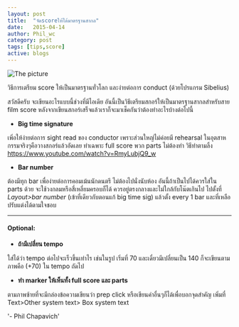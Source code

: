 ```yaml
---
layout: post
title:  "จัดscoreให้ได้มาตรฐานสากล"
date:   2015-04-14
author: Phil_wc
category: post
tags: [tips,score]
active: blogs
---
```


![The picture]({{site.url}}/public/img/2score.jpg)

วิธีการเตรียม score ให้เป็นมาตรฐานทั่วโลก และง่ายต่อการ conduct (ด้วยโปรแกรม Sibelius)

สวัสดีครับ จะเขียนอะไรแบบนี้ช่วงที่มีไอเดีย อันนี้เป็นวิธีเตรียมสกอร์ให้เป็นมาตรฐานสากลสำหรับสาย film score 
หลังจากเขียนสกอร์เสร็จแล้วเราก็จะมาเช็คกันว่าต้องทำอะไรบ้างต่อไปนี้

* __Big time signature__

เพิ่อให้ง่ายต่อการ sight read ของ conductor เพราะส่วนใหญ่ไม่ค่อยมี rehearsal ในอุตสาหกรรมจริงๆคือวางสกอร์แล้วอัดเลย
ทำเฉพาะ full score พวก parts ไม่ต้องทำ วิธีทำตามลิ้ง
<https://www.youtube.com/watch?v=RmyLubjQ9_w>

* __Bar number__

ต้องมีทุก bar เพื่อง่ายต่อการคอมเม้นนักดนตรี ไม่ต้องไปนั่งนับห้อง อันนี้ถ้าเป็นไปได้ควรใส่ใน parts ด้วย จะใช้วงกลมหรือสี่เหลี่ยมครอบก็ได้ ควรอยู่ตรงกลางและไม่ใกล้กับโน๊ตเกินไป
ไปตั้งที่ _Layout>bar number_ (เข้าที่เดียวกับตอนแก้ big time sig) แล้วตั้ง every 1 bar และที่เหลือปรับแต่งได้ตามใจชอบ

___

#### Optional:

* __ถ้ามีเปลี่ยน tempo__

ใส่ได้ว่า tempo ต่อไปจะเร็วขึ้นเท่าไร เช่นในรูป เริ่มที่ 70 และเดี๋ยวมีเปลี่ยนเป็น 140 ก็จะเขียนตามภาพคือ (+70) ใน tempo ถัดไป

* __ทำ marker ให้เห็นทั้ง full score และ parts__

ตามภาพซ้ายที่จะมีกล่องข้อความเขียนว่า prep click หรือเขียนคำอื่นๆก็ได้เพื่อบอกจุดสำคัญ
เพิ่มที่ Text>Other system text> Box system text


'- Phil Chapavich'
